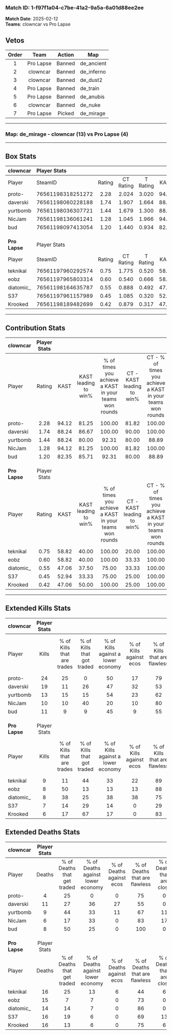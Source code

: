 ### Match ID: 1-f97f1a04-c7be-41a2-9a5a-6a01d88ee2ee  
**Match Date**: 2025-02-12  
**Teams**: clowncar vs Pro Lapse  

## Vetos  

| Order | Team | Action | Map |
| :---: | :--: | :----: | --- |
| 1 | Pro Lapse | Banned | de_ancient |
| 2 | clowncar | Banned | de_inferno |
| 3 | clowncar | Banned | de_dust2 |
| 4 | Pro Lapse | Banned | de_train |
| 5 | Pro Lapse | Banned | de_anubis |
| 6 | clowncar | Banned | de_nuke |
| 7 | Pro Lapse | Picked | de_mirage |

---  

### **Map**: de_mirage - clowncar (13) vs Pro Lapse (4)  
---  

## Box Stats  

| **clowncar**  | Player Stats      |        |           |          |       |       |       |         |        |      |     |
| :- | :- | :-: | :-: | :-: | :-: | :-: | :-: | :-: | :-: | :-: | :-: |
| Player        | SteamID           | Rating | CT Rating | T Rating | KAST  |  ADR  | Kills | Assists | Deaths | K/D  | HS% |
| proto-        | 76561198318251272 |  2.28  |   2.024   |  3.020   | 94.12 | 128.0 |  24   |    5    |   4    | 6.00 | 33  |
| daverski      | 76561198060228188 |  1.74  |   1.907   |  1.664   | 88.24 | 115.2 |  19   |    7    |   11   | 1.73 | 47  |
| yurtbomb      | 76561198036307721 |  1.44  |   1.679   |  1.300   | 88.24 | 95.2  |  13   |    9    |   9    | 1.44 | 46  |
| NicJam        | 76561198136061241 |  1.28  |   1.045   |  1.966   | 94.12 | 60.0  |  10   |    4    |   6    | 1.67 | 70  |
| bud           | 76561198097413054 |  1.20  |   1.440   |  0.934   | 82.35 | 64.5  |  11   |    3    |   8    | 1.38 | 63  |
|               |                   |        |           |          |       |       |       |         |        |      |     |
|               |                   |        |           |          |       |       |       |         |        |      |     |
|               |                   |        |           |          |       |       |       |         |        |      |     |
| **Pro Lapse** | Player Stats      |        |           |          |       |       |       |         |        |      |     |
| Player        | SteamID           | Rating | CT Rating | T Rating | KAST  |  ADR  | Kills | Assists | Deaths | K/D  | HS% |
| teknikal      | 76561197960292574 |  0.75  |   1.775   |  0.520   | 58.82 | 85.9  |   9   |    5    |   16   | 0.56 | 88  |
| eobz          | 76561197965803314 |  0.60  |   0.540   |  0.666   | 58.82 | 47.3  |   8   |    3    |   15   | 0.53 | 62  |
| diatomic_     | 76561198164635787 |  0.55  |   0.888   |  0.492   | 47.06 | 48.6  |   8   |    4    |   14   | 0.57 | 62  |
| S37           | 76561197961157989 |  0.45  |   1.085   |  0.320   | 52.94 | 46.4  |   7   |    0    |   16   | 0.44 | 14  |
| Krooked       | 76561198189482699 |  0.42  |   0.879   |  0.317   | 47.06 | 58.6  |   6   |    4    |   16   | 0.38 | 66  |
---  

## Contribution Stats  

| **clowncar**  | Player Stats |       |                      |                                                        |                           |                                                             |                          |                                                            |
| :- | :-: | :-: | :-: | :-: | :-: | :-: | :-: | :-: |
| Player        |    Rating    | KAST  | KAST leading to win% | % of times you achieve a KAST in your teams won rounds | CT - KAST leading to win% | CT - % of times you achieve a KAST in your teams won rounds | T - KAST leading to win% | T - % of times you achieve a KAST in your teams won rounds |
| proto-        |     2.28     | 94.12 |        81.25         |                         100.00                         |           81.82           |                           100.00                            |          80.00           |                           100.00                           |
| daverski      |     1.74     | 88.24 |        86.67         |                         100.00                         |           90.00           |                           100.00                            |          80.00           |                           100.00                           |
| yurtbomb      |     1.44     | 88.24 |        80.00         |                         92.31                          |           80.00           |                            88.89                            |          80.00           |                           100.00                           |
| NicJam        |     1.28     | 94.12 |        81.25         |                         100.00                         |           81.82           |                           100.00                            |          80.00           |                           100.00                           |
| bud           |     1.20     | 82.35 |        85.71         |                         92.31                          |           80.00           |                            88.89                            |          100.00          |                           100.00                           |
|               |              |       |                      |                                                        |                           |                                                             |                          |                                                            |
|               |              |       |                      |                                                        |                           |                                                             |                          |                                                            |
|               |              |       |                      |                                                        |                           |                                                             |                          |                                                            |
| **Pro Lapse** | Player Stats |       |                      |                                                        |                           |                                                             |                          |                                                            |
| Player        |    Rating    | KAST  | KAST leading to win% | % of times you achieve a KAST in your teams won rounds | CT - KAST leading to win% | CT - % of times you achieve a KAST in your teams won rounds | T - KAST leading to win% | T - % of times you achieve a KAST in your teams won rounds |
| teknikal      |     0.75     | 58.82 |        40.00         |                         100.00                         |           20.00           |                           100.00                            |          60.00           |                           100.00                           |
| eobz          |     0.60     | 58.82 |        40.00         |                         100.00                         |           33.33           |                           100.00                            |          42.86           |                           100.00                           |
| diatomic_     |     0.55     | 47.06 |        37.50         |                         75.00                          |           33.33           |                           100.00                            |          40.00           |                           66.67                            |
| S37           |     0.45     | 52.94 |        33.33         |                         75.00                          |           25.00           |                           100.00                            |          40.00           |                           66.67                            |
| Krooked       |     0.42     | 47.06 |        50.00         |                         100.00                         |           25.00           |                           100.00                            |          75.00           |                           100.00                           |
---  

## Extended Kills Stats  

| **clowncar**  | Player Stats |                            |                            |                                    |                         |                              |                                 |                                       |                    |           |
| :- | :-: | :-: | :-: | :-: | :-: | :-: | :-: | :-: | :-: | :-: |
| Player        |    Kills     | % of Kills that are trades | % of Kills that got traded | % of Kills against a lower economy | % of Kills against ecos | % of Kills that are flawless | % of Kills that are close duels | % of Kills that are assisted by flash | Pistol Round Kills | AWP Kills |
| proto-        |      24      |             25             |             0              |                 50                 |           17            |              79              |                0                |                   8                   |         7          |     1     |
| daverski      |      19      |             11             |             26             |                 47                 |           32            |              53              |                0                |                   0                   |         0          |     3     |
| yurtbomb      |      13      |             15             |             15             |                 54                 |           23            |              62              |               15                |                   0                   |         0          |     1     |
| NicJam        |      10      |             10             |             40             |                 20                 |           10            |              80              |                0                |                   0                   |         0          |     2     |
| bud           |      11      |             9              |             9              |                 45                 |            9            |              55              |               18                |                   9                   |         0          |     1     |
|               |              |                            |                            |                                    |                         |                              |                                 |                                       |                    |           |
|               |              |                            |                            |                                    |                         |                              |                                 |                                       |                    |           |
|               |              |                            |                            |                                    |                         |                              |                                 |                                       |                    |           |
| **Pro Lapse** | Player Stats |                            |                            |                                    |                         |                              |                                 |                                       |                    |           |
| Player        |    Kills     | % of Kills that are trades | % of Kills that got traded | % of Kills against a lower economy | % of Kills against ecos | % of Kills that are flawless | % of Kills that are close duels | % of Kills that are assisted by flash | Pistol Round Kills | AWP Kills |
| teknikal      |      9       |             11             |             44             |                 33                 |           22            |              89              |               11                |                   0                   |         0          |     2     |
| eobz          |      8       |             50             |             13             |                 13                 |           13            |              88              |                0                |                   0                   |         0          |     2     |
| diatomic_     |      8       |             38             |             25             |                 38                 |           38            |              75              |               13                |                   0                   |         0          |     4     |
| S37           |      7       |             14             |             29             |                 14                 |            0            |              29              |                0                |                   0                   |         0          |     0     |
| Krooked       |      6       |             17             |             67             |                 17                 |            0            |              83              |                0                |                   0                   |         0          |     1     |
## Extended Deaths Stats  

| **clowncar**  | Player Stats |                             |                                   |                          |                               |                            |                           |               |
| :- | :-: | :-: | :-: | :-: | :-: | :-: | :-: | :-: |
| Player        |    Deaths    | % of Deaths that get traded | % of Deaths against lower economy | % of Deaths against ecos | % of Deaths that are flawless | % of Deaths that are close | % of Deaths while blinded | Deaths to AWP |
| proto-        |      4       |             25              |                 0                 |            0             |              75               |             0              |             0             |       0       |
| daverski      |      11      |             27              |                36                 |            27            |              55               |             0              |             0             |       0       |
| yurtbomb      |      9       |             44              |                33                 |            11            |              67               |             11             |             0             |       0       |
| NicJam        |      6       |             17              |                33                 |            0             |              83               |             17             |             0             |       0       |
| bud           |      8       |             50              |                25                 |            0             |              100              |             0              |             0             |       0       |
|               |              |                             |                                   |                          |                               |                            |                           |               |
|               |              |                             |                                   |                          |                               |                            |                           |               |
|               |              |                             |                                   |                          |                               |                            |                           |               |
| **Pro Lapse** | Player Stats |                             |                                   |                          |                               |                            |                           |               |
| Player        |    Deaths    | % of Deaths that get traded | % of Deaths against lower economy | % of Deaths against ecos | % of Deaths that are flawless | % of Deaths that are close | % of Deaths while blinded | Deaths to AWP |
| teknikal      |      16      |             25              |                13                 |            6             |              44               |             6              |             0             |       0       |
| eobz          |      15      |              7              |                 7                 |            0             |              73               |             0              |             0             |       2       |
| diatomic_     |      14      |             14              |                 7                 |            0             |              86               |             0              |             7             |       2       |
| S37           |      16      |             19              |                 6                 |            0             |              69               |             13             |             0             |       1       |
| Krooked       |      16      |             13              |                 6                 |            0             |              75               |             6              |            13             |       2       |

